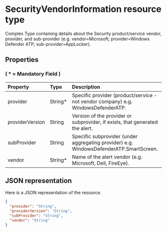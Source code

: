 # SecurityVendorInformation resource type

Complex Type containing details about the Security product/service vendor, provider, and sub-provider (e.g. vendor=Microsoft; provider=Windows Defender ATP; sub-provider=AppLocker).

## Properties

### ( \* = Mandatory Field )

| Property   | Type|Description|
|:---------------|:--------|:----------|
|provider|String*|Specific provider (product/service - not vendor company) e.g. WindowsDefenderATP.|
|providerVersion|String|Version of the provider or subprovider, if exists, that generated the alert.|
|subProvider|String|Specific subprovider (under aggregating provider) e.g. WindowsDefenderATP.SmartScreen.|
|vendor|String*|Name of the alert vendor (e.g. Microsoft, Dell, FireEye).|

## JSON representation

Here is a JSON representation of the resource.

<!-- {
  "blockType": "resource",
  "optionalProperties": [

  ],
  "@odata.type": "microsoft.graph.SecurityVendorInformation"
}-->

```json
{
  "provider": "String",
  "providerVersion": "String",
  "subProvider": "String",
  "vendor": "String"
}

```

<!-- uuid: 8fcb5dbc-d5aa-4681-8e31-b001d5168d79
2015-10-25 14:57:30 UTC -->
<!-- {
  "type": "#page.annotation",
  "description": "SecurityVendorInformation resource",
  "keywords": "",
  "section": "documentation",
  "tocPath": ""
}-->